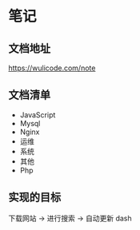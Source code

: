# 笔记

## 文档地址

https://wulicode.com/note

## 文档清单

-   JavaScript
-   Mysql
-   Nginx
-   运维
-   系统
-   其他
-   Php

## 实现的目标

下载网站 -> 进行搜索 -> 自动更新 dash
